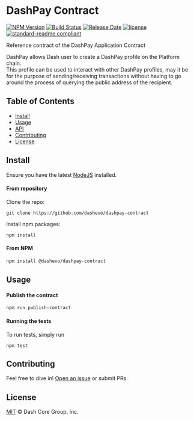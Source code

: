 # DashPay Contract

[![NPM Version](https://img.shields.io/npm/v/@dashevo/dashpay-contract)](https://www.npmjs.com/package/@dashevo/dashpay-contract)
[![Build Status](https://github.com/dashevo/dashpay-contract/actions/workflows/test_and_release.yml/badge.svg)](https://github.com/dashevo/dashpay-contract/actions/workflows/test_and_release.yml)
[![Release Date](https://img.shields.io/github/release-date/dashevo/dashpay-contract)](https://github.com/dashevo/dashpay-contract/releases/latest)
[![license](https://img.shields.io/github/license/dashevo/dashpay-contract.svg)](LICENSE)
[![standard-readme compliant](https://img.shields.io/badge/readme%20style-standard-brightgreen)](https://github.com/RichardLitt/standard-readme)

Reference contract of the DashPay Application Contract 

DashPay allows Dash user to create a DashPay profile on the Platform chain.   
This profile can be used to interact with other DashPay profiles, may it be for the purpose of sending/receiving transactions without having to go around the process of querying the public address of the recipient.  

## Table of Contents
- [Install](#install)
- [Usage](#usage)
- [API](#api)
- [Contributing](#contributing)
- [License](#license)

## Install

Ensure you have the latest [NodeJS](https://nodejs.org/en/download/) installed.

#### From repository

Clone the repo:

```shell
git clone https://github.com/dashevo/dashpay-contract
```

Install npm packages:

```shell
npm install
```

#### From NPM

```sh
npm install @dashevo/dashpay-contract
```

## Usage


#### Publish the contract 

```shell
npm run publish-contract
```

#### Running the tests

To run tests, simply run

```shell
npm test
```

## Contributing

Feel free to dive in! [Open an issue](https://github.com/dashevo/platform/issues/new/choose) or submit PRs.

## License

[MIT](LICENSE) © Dash Core Group, Inc.
